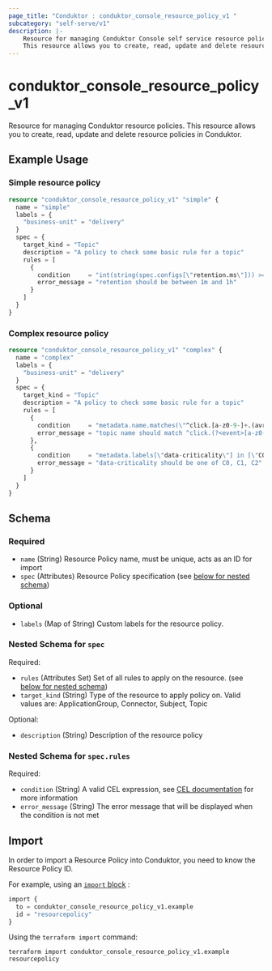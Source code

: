 ```yaml
---
page_title: "Conduktor : conduktor_console_resource_policy_v1 "
subcategory: "self-serve/v1"
description: |-
    Resource for managing Conduktor Console self service resource policies.
    This resource allows you to create, read, update and delete resource policies in Conduktor.
---
```


# conduktor_console_resource_policy_v1

Resource for managing Conduktor resource policies.
This resource allows you to create, read, update and delete resource policies in Conduktor.

## Example Usage

### Simple resource policy
```terraform
resource "conduktor_console_resource_policy_v1" "simple" {
  name = "simple"
  labels = {
    "business-unit" = "delivery"
  }
  spec = {
    target_kind = "Topic"
    description = "A policy to check some basic rule for a topic"
    rules = [
      {
        condition     = "int(string(spec.configs[\"retention.ms\"])) >= 60000 && int(string(spec.configs[\"retention.ms\"])) <= 3600000"
        error_message = "retention should be between 1m and 1h"
      }
    ]
  }
}
```

### Complex resource policy
```terraform
resource "conduktor_console_resource_policy_v1" "complex" {
  name = "complex"
  labels = {
    "business-unit" = "delivery"
  }
  spec = {
    target_kind = "Topic"
    description = "A policy to check some basic rule for a topic"
    rules = [
      {
        condition     = "metadata.name.matches(\"^click.[a-z0-9-]+.(avro|json)$\")"
        error_message = "topic name should match ^click.(?<event>[a-z0-9-]+).(avro|json)$"
      },
      {
        condition     = "metadata.labels[\"data-criticality\"] in [\"C0\", \"C1\", \"C2\"]"
        error_message = "data-criticality should be one of C0, C1, C2"
      }
    ]
  }
}
```


<!-- schema generated by tfplugindocs -->
## Schema

### Required

- `name` (String) Resource Policy name, must be unique, acts as an ID for import
- `spec` (Attributes) Resource Policy specification (see [below for nested schema](#nestedatt--spec))

### Optional

- `labels` (Map of String) Custom labels for the resource policy.

<a id="nestedatt--spec"></a>
### Nested Schema for `spec`

Required:

- `rules` (Attributes Set) Set of all rules to apply on the resource. (see [below for nested schema](#nestedatt--spec--rules))
- `target_kind` (String) Type of the resource to apply policy on. Valid values are: ApplicationGroup, Connector, Subject, Topic

Optional:

- `description` (String) Description of the resource policy

<a id="nestedatt--spec--rules"></a>
### Nested Schema for `spec.rules`

Required:

- `condition` (String) A valid CEL expression, see [CEL documentation](https://cel.dev/) for more information
- `error_message` (String) The error message that will be displayed when the condition is not met





## Import

In order to import a Resource Policy into Conduktor, you need to know the Resource Policy ID.

For example, using an [`import` block](https://developer.hashicorp.com/terraform/language/import) :
```terraform
import {
  to = conduktor_console_resource_policy_v1.example
  id = "resourcepolicy"
}
```

Using the `terraform import` command:
```shell
terraform import conduktor_console_resource_policy_v1.example resourcepolicy
```
